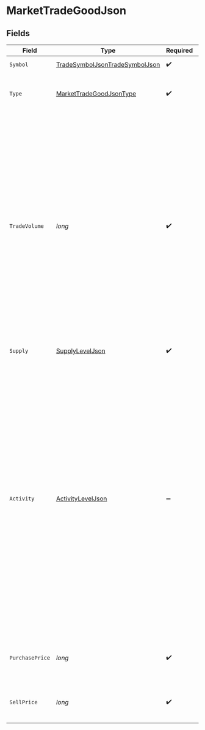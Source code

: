 # MarketTradeGoodJson


## Fields

| Field                                                                                                                                                                                                                                                                                                                                                 | Type                                                                                                                                                                                                                                                                                                                                                  | Required                                                                                                                                                                                                                                                                                                                                              | Description                                                                                                                                                                                                                                                                                                                                           |
| ----------------------------------------------------------------------------------------------------------------------------------------------------------------------------------------------------------------------------------------------------------------------------------------------------------------------------------------------------- | ----------------------------------------------------------------------------------------------------------------------------------------------------------------------------------------------------------------------------------------------------------------------------------------------------------------------------------------------------- | ----------------------------------------------------------------------------------------------------------------------------------------------------------------------------------------------------------------------------------------------------------------------------------------------------------------------------------------------------- | ----------------------------------------------------------------------------------------------------------------------------------------------------------------------------------------------------------------------------------------------------------------------------------------------------------------------------------------------------- |
| `Symbol`                                                                                                                                                                                                                                                                                                                                              | [TradeSymbolJsonTradeSymbolJson](../../Models/Components/TradeSymbolJsonTradeSymbolJson.md)                                                                                                                                                                                                                                                           | :heavy_check_mark:                                                                                                                                                                                                                                                                                                                                    | The good's symbol.                                                                                                                                                                                                                                                                                                                                    |
| `Type`                                                                                                                                                                                                                                                                                                                                                | [MarketTradeGoodJsonType](../../Models/Components/MarketTradeGoodJsonType.md)                                                                                                                                                                                                                                                                         | :heavy_check_mark:                                                                                                                                                                                                                                                                                                                                    | The type of trade good (export, import, or exchange).                                                                                                                                                                                                                                                                                                 |
| `TradeVolume`                                                                                                                                                                                                                                                                                                                                         | *long*                                                                                                                                                                                                                                                                                                                                                | :heavy_check_mark:                                                                                                                                                                                                                                                                                                                                    | This is the maximum number of units that can be purchased or sold at this market in a single trade for this good. Trade volume also gives an indication of price volatility. A market with a low trade volume will have large price swings, while high trade volume will be more resilient to price changes.                                          |
| `Supply`                                                                                                                                                                                                                                                                                                                                              | [SupplyLevelJson](../../Models/Components/SupplyLevelJson.md)                                                                                                                                                                                                                                                                                         | :heavy_check_mark:                                                                                                                                                                                                                                                                                                                                    | The supply level of a trade good.                                                                                                                                                                                                                                                                                                                     |
| `Activity`                                                                                                                                                                                                                                                                                                                                            | [ActivityLevelJson](../../Models/Components/ActivityLevelJson.md)                                                                                                                                                                                                                                                                                     | :heavy_minus_sign:                                                                                                                                                                                                                                                                                                                                    | The activity level of a trade good. If the good is an import, this represents how strong consumption is. If the good is an export, this represents how strong the production is for the good. When activity is strong, consumption or production is near maximum capacity. When activity is weak, consumption or production is near minimum capacity. |
| `PurchasePrice`                                                                                                                                                                                                                                                                                                                                       | *long*                                                                                                                                                                                                                                                                                                                                                | :heavy_check_mark:                                                                                                                                                                                                                                                                                                                                    | The price at which this good can be purchased from the market.                                                                                                                                                                                                                                                                                        |
| `SellPrice`                                                                                                                                                                                                                                                                                                                                           | *long*                                                                                                                                                                                                                                                                                                                                                | :heavy_check_mark:                                                                                                                                                                                                                                                                                                                                    | The price at which this good can be sold to the market.                                                                                                                                                                                                                                                                                               |